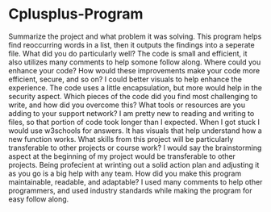 # Cplusplus-Program
Summarize the project and what problem it was solving.
This program helps find reoccurring words in a list, then it outputs the findings into a seperate file.
What did you do particularly well?
The code is small and efficient, it also utilizes many comments to help somone follow along.
Where could you enhance your code? How would these improvements make your code more efficient, secure, and so on?
I could better visuals to help enhance the experience. The code uses a little encapsulation, but more would help in the security aspect.
Which pieces of the code did you find most challenging to write, and how did you overcome this? What tools or resources are you adding to your support network?
I am pretty new to reading and writing to files, so that portion of code took longer than I expected. When I got stuck I would use w3schools for answers. 
It has visuals that help understand how a new function works. 
What skills from this project will be particularly transferable to other projects or course work?
I would say the brainstorming aspect at the beginning of my project would be transferable to other projects. Being profecient at wrinting out a solid action plan and adjusting 
it as you go is a big help with any team.
How did you make this program maintainable, readable, and adaptable?
I used many comments to help other programmers, and used industry standards while making the program for easy follow along. 
